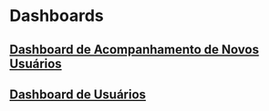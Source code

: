 # Dashboards

## <a href="https://maristaanalytics.cloud.looker.com/embed/dashboards/puc_lll_prd::ultimos_usuarios_cadastrados" target="_blank" rel="noopener noreferrer">Dashboard de Acompanhamento de Novos Usuários</a>

## <a href="https://maristaanalytics.cloud.looker.com/dashboards/puc_iii_lake_prd_raw::usuarios?Email=acacianasr%40gmail.com" target="_blank" rel="noopener noreferrer">Dashboard de Usuários</a>